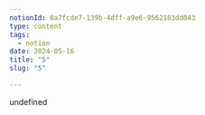 ```yaml
---
notionId: 0a7fcde7-139b-4dff-a9e6-9562183dd043
type: content
tags:
  - notion
date: 2024-05-16
title: "5"
slug: "5"

---
```

undefined